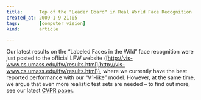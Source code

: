 ```yaml
---
title:      Top of the "Leader Board" in Real World Face Recognition
created_at: 2009-1-9 21:05
tags:       [computer vision]
kind:       article

---
```


Our latest results on the “Labeled Faces in the Wild” face recognition were just posted to the official LFW website ([http://vis-www.cs.umass.edu/lfw/results.html](http://vis-www.cs.umass.edu/lfw/results.html)), where we currently have the best reported performance with our “V1-like” model. However, at the same time, we argue that even more realistic test sets are needed – to find out more, see our latest [CVPR paper](http://www.rowland.harvard.edu/cox/publications/pinto-dicarlo-cox-cvpr-2009-mkl.pdf).